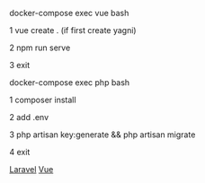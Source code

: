 docker-compose exec vue bash

1  vue create .  (if first create yagni)
 
2  npm run serve

3  exit

docker-compose exec php bash

1  composer install

2  add .env 

3  php artisan key:generate && php artisan migrate

4  exit

[Laravel](http://127.0.0.1:80)
[Vue](http://127.0.0.1:8080)
